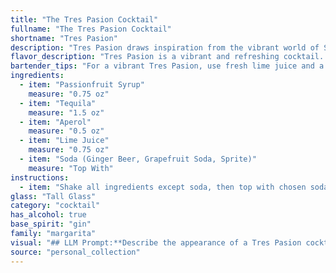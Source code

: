 ```yaml
---
title: "The Tres Pasion Cocktail"
fullname: "The Tres Pasion Cocktail"
shortname: "Tres Pasion"
description: "Tres Pasion draws inspiration from the vibrant world of South American cocktails. This refreshingly tangy concoction blends the fruit-forward sweetness of Passionfruit Syrup with the fiery kick of Tequila, creating a delightful fusion of flavors reminiscent of classic Latin American libations.  "
flavor_description: "Tres Pasion is a vibrant and refreshing cocktail. The passionfruit syrup delivers a tropical sweetness balanced by the tart lime juice. Tequila adds a smooth, agave-forward warmth, while Aperol contributes a bittersweet orange note. The choice of soda enhances the overall profile: ginger beer adds spice, grapefruit soda brings a citrusy punch, and Sprite offers a clean, bubbly finish.  "
bartender_tips: "For a vibrant Tres Pasion, use fresh lime juice and a high-quality tequila. Shake the passionfruit syrup, tequila, Aperol, and lime juice with ice vigorously to chill and emulsify. Strain into a chilled glass over ice, then top with your chosen soda for a refreshing fizz. Adjust sweetness with a splash of simple syrup if needed.  "
ingredients:
  - item: "Passionfruit Syrup"
    measure: "0.75 oz"
  - item: "Tequila"
    measure: "1.5 oz"
  - item: "Aperol"
    measure: "0.5 oz"
  - item: "Lime Juice"
    measure: "0.75 oz"
  - item: "Soda (Ginger Beer, Grapefruit Soda, Sprite)"
    measure: "Top With"
instructions:
  - item: "Shake all ingredients except soda, then top with chosen soda (Ginger Beer, Grapefruit Soda, or Sprite)."
glass: "Tall Glass"
category: "cocktail"
has_alcohol: true
base_spirit: "gin"
family: "margarita"
visual: "## LLM Prompt:**Describe the appearance of a Tres Pasion cocktail.  Consider the following ingredients and their potential visual impact:*** **Passionfruit Syrup:**  Imagine the vibrant, almost neon yellow hue of passionfruit syrup, its sweetness hinting at a tropical paradise. * **Tequila:**  The clear, almost crystalline nature of tequila, with its subtle hint of agave, creates a clean canvas. * **Aperol:**  The bright, orangey-red color of Aperol, vibrant and lively, adds a splash of excitement.* **Lime Juice:**  A touch of lime juice creates a subtle, almost invisible depth, lending a refreshing acidity to the palette.* **Soda (Ginger Beer, Grapefruit Soda, Sprite):** Each soda option brings a unique visual element. Ginger beer adds a subtle cloudiness and effervescence, grapefruit soda offers a pink hue and citrusy sparkle, while Sprite provides a light, bubbly fizz.**Consider these aspects:*** **Color:** What overall color does the cocktail have, considering the interplay of the ingredients? * **Clarity:** Is it clear, cloudy, or layered?  * **Texture:** Does it have a frothy top, a smooth surface, or a mix of both?* **Garnish:**  Imagine a simple lime wedge or a sprig of mint for a touch of freshness. **Remember to describe the cocktail in a way that evokes its vibrant, refreshing character and captures the essence of the Tres Pasion experience.** "
source: "personal_collection"
---
```


